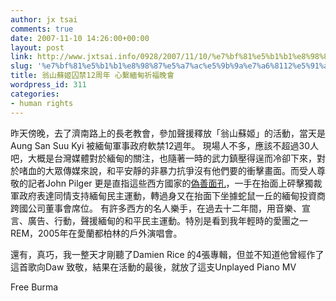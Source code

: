 ```yaml
---
author: jx tsai
comments: true
date: 2007-11-10 14:26:00+00:00
layout: post
link: http://www.jxtsai.info/0928/2007/11/10/%e7%bf%81%e5%b1%b1%e8%98%87%e5%a7%ac%e5%9b%9a%e7%a6%8112%e5%91%a8%e5%b9%b4-%e5%bf%83%e7%b9%ab%e7%b7%ac%e7%94%b8%e7%a5%88%e7%a6%8f%e6%99%9a%e6%9c%83/
slug: '%e7%bf%81%e5%b1%b1%e8%98%87%e5%a7%ac%e5%9b%9a%e7%a6%8112%e5%91%a8%e5%b9%b4-%e5%bf%83%e7%b9%ab%e7%b7%ac%e7%94%b8%e7%a5%88%e7%a6%8f%e6%99%9a%e6%9c%83'
title: 翁山蘇姬囚禁12周年 心繫緬甸祈福晚會
wordpress_id: 311
categories:
- human rights
---
```


昨天傍晚，去了濟南路上的長老教會，參加聲援釋放「翁山蘇姬」的活動，當天是Aung San Suu Kyi 被緬甸軍事政府軟禁12週年。 現場人不多，應該不超過30人吧，大概是台灣媒體對於緬甸的關注，也隨著一時的武力鎮壓得逞而冷卻下來，對於啫血的大眾傳媒來說，和平安靜的非暴力抗爭沒有他們要的衝擊畫面。而受人尊敬的記者John Pilger 更是直指這些西方國家的[偽善面孔](http://www.johnpilger.com/page.asp?partid=459)，一手在抬面上砰擊獨裁軍政府表達同情支持緬甸民主運動，轉過身又在抬面下坐據蛇鼠一丘的緬甸投資商跨國公司董事會席位。 有許多西方的名人樂手，在過去十二年間，用音樂、宣言、廣告、行動，聲援緬甸的和平民主運動。特別是看到我年輕時的愛團之一REM，2005年在愛蘭都柏林的戶外演唱會。   
  
還有，真巧，我一整天才剛聽了Damien Rice 的4張專輯，但並不知道他曾經作了這首歌向Daw 致敬，結果在活動的最後，就放了這支Unplayed Piano MV   
  
Free Burma
